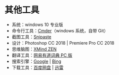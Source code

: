 # 其他工具

- 系统：windows 10 专业版
- 命令行工具：[Cmder](https://cmder.net/)（windows 系统，自带 Git）
- 截图工具：[Snipaste](https://www.snipaste.com/)
- 设计：Photoshop CC 2018 | Premiere Pro CC 2018
- 思维脑图：[XMind ZEN](https://www.xmind.cn/)
- 翻译工具：[网易有道词典 PC 版](http://cidian.youdao.com/)
- 搜索引擎：[Google](https://www.google.com) | [Bing](https://cn.bing.com/)
- 下载工具：[百度网盘](https://pan.baidu.com/) | [迅雷](http://x.xunlei.com/)
